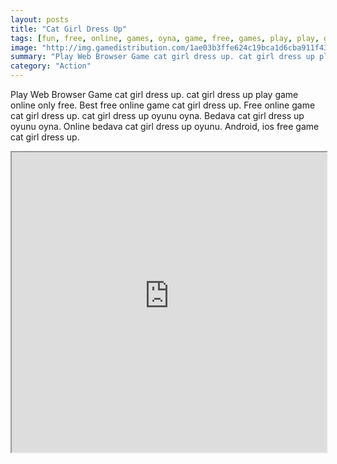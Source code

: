 ```yaml
---
layout: posts
title: "Cat Girl Dress Up"
tags: [fun, free, online, games, oyna, game, free, games, play, play, games]
image: "http://img.gamedistribution.com/1ae03b3ffe624c19bca1d6cba911f43c.jpg"
summary: "Play Web Browser Game cat girl dress up. cat girl dress up play game online only free. Best free online game cat girl dress up. Free online game cat girl dress up. cat girl dress up oyunu oyna. Bedava cat girl dress up oyunu oyna. Online bedava cat girl dress up oyunu. Android, ios free game cat girl dress up."
category: "Action"
---
```


Play Web Browser Game cat girl dress up. cat girl dress up play game online only free. Best free online game cat girl dress up. Free online game cat girl dress up. cat girl dress up oyunu oyna. Bedava cat girl dress up oyunu oyna. Online bedava cat girl dress up oyunu. Android, ios free game cat girl dress up.

<iframe width="100%" height="480px;" src="http://html5.gamedistribution.com/1ae03b3ffe624c19bca1d6cba911f43c/"></iframe>